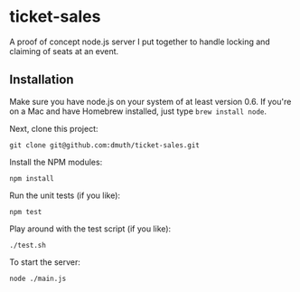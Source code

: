# ticket-sales

A proof of concept node.js server I put together to handle locking and claiming of seats at an event.

## Installation

Make sure you have node.js on your system of at least version 0.6.  If you're on a Mac 
and have Homebrew installed, just type `brew install node`.

Next, clone this project:

    git clone git@github.com:dmuth/ticket-sales.git

Install the NPM modules:

    npm install
    
Run the unit tests (if you like):

    npm test
    
Play around with the test script (if you like):

    ./test.sh
    
To start the server:

    node ./main.js
    

    
